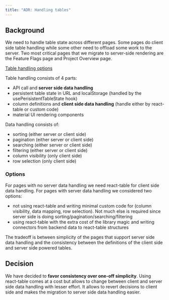 ```yaml
---
title: "ADR: Handling tables"
---
```


## Background

We need to handle table state across different pages. Some pages do client side table handling while some other need to offload some work to the server.
Two most critical pages that we migrate to server-side rendering are the Feature Flags page and Project Overview page. 

[Table handling options](/img/handling-tables-adr.png)

Table handling consists of 4 parts:
* API call and **server side data handling**
* persistent table state in URL and localStorage (handled by the usePerisistentTableState hook)
* column definitions and **client side data handling** (handle either by react-table or custom code)
* material UI rendering components

Data handling consists of:
* sorting (either server or client side)
* pagination (either server or client side)
* searching (either server or client side)
* filtering (either server or client side)
* column visibility (only client side)
* row selection (only client side)

### Options

For pages with no server data handling we need react-table for client side data handling. 
For pages with server data handling we considered two options:
* not using react-table and writing minimal custom code for (column visibility, data mapping, row selection). 
Not much else is required since server side is doing sorting/pagination/searching/filtering
* using react-table with the extra cost of the library magic and writing connectors from backend data to react-table structures

The tradeoff is between simplicity of the pages that support server side data handling and the consistency 
between the definitions of the client side and server side powered tables.


## Decision

We have decided to **favor consistency over one-off simplicity**.
Using react-table comes at a cost but allows to change between client and server side data handling with lesser effort. It allows to revert decisions to client side and makes the migration 
to server side data handling easier.

